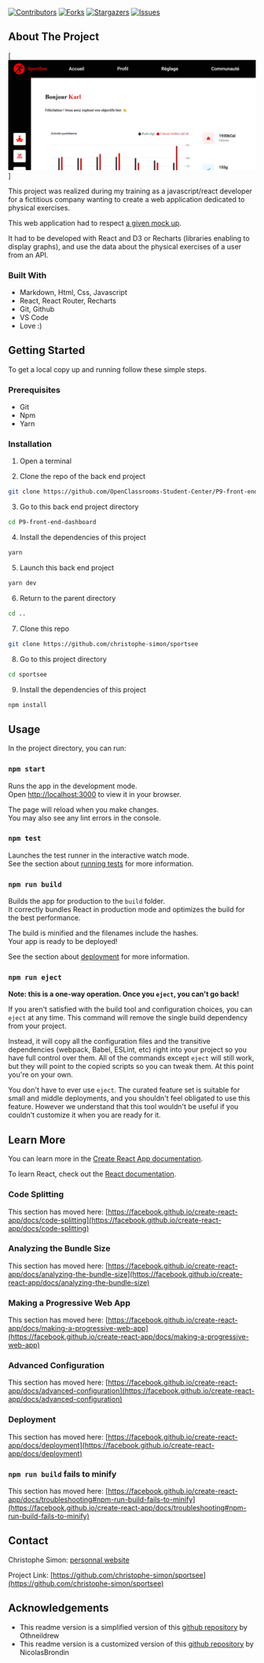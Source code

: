 <!-- PROJECT SHIELDS -->
<!--
*** This template uses markdown "reference style" links for readability.
*** Reference links are enclosed in brackets [ ] instead of parentheses ( ).
*** See the bottom of this document for the declaration of the reference variables
*** for contributors-url, forks-url, etc. This is an optional, concise syntax you may use.
*** https://www.markdownguide.org/basic-syntax/#reference-style-links
-->

[![Contributors][contributors-shield]][contributors-url] [![Forks][forks-shield]][forks-url] [![Stargazers][stars-shield]][stars-url] [![Issues][issues-shield]][issues-url]

<!-- ABOUT THE PROJECT -->
## About The Project

[![Sportsee app Screen Shot][product-screenshot]]

This project was realized during my training as a javascript/react developer for a fictitious company wanting to create a web application dedicated to physical exercises.

This web application had to respect [a given mock up](https://www.figma.com/file/BMomGVZqLZb811mDMShpLu/UI-design-Sportify-FR).

It had to be developed with React and D3 or Recharts (libraries enabling to display graphs), and use the data about the physical exercises of a user from an API.



### Built With

- Markdown, Html, Css, Javascript
- React, React Router, Recharts
- Git, Github
- VS Code
- Love :)

<!-- GETTING STARTED -->
## Getting Started

To get a local copy up and running follow these simple steps.

### Prerequisites

- Git
- Npm
- Yarn

### Installation
 
1. Open a terminal

2. Clone the repo of the back end project
```sh
git clone https://github.com/OpenClassrooms-Student-Center/P9-front-end-dashboard
```

3. Go to this back end project directory
```sh
cd P9-front-end-dashboard
```

4. Install the dependencies of this project
```sh
yarn
```

5. Launch this back end project
```sh
yarn dev
```

6. Return to the parent directory
```sh
cd ..
```

7. Clone this repo
```sh
git clone https://github.com/christophe-simon/sportsee
```

8. Go to this project directory
```sh
cd sportsee
```

9. Install the dependencies of this project
```sh
npm install
```

<!-- USAGE EXAMPLES -->
## Usage

In the project directory, you can run:

### `npm start`

Runs the app in the development mode.\
Open [http://localhost:3000](http://localhost:3000) to view it in your browser.

The page will reload when you make changes.\
You may also see any lint errors in the console.

### `npm test`

Launches the test runner in the interactive watch mode.\
See the section about [running tests](https://facebook.github.io/create-react-app/docs/running-tests) for more information.

### `npm run build`

Builds the app for production to the `build` folder.\
It correctly bundles React in production mode and optimizes the build for the best performance.

The build is minified and the filenames include the hashes.\
Your app is ready to be deployed!

See the section about [deployment](https://facebook.github.io/create-react-app/docs/deployment) for more information.

### `npm run eject`

**Note: this is a one-way operation. Once you `eject`, you can't go back!**

If you aren't satisfied with the build tool and configuration choices, you can `eject` at any time. This command will remove the single build dependency from your project.

Instead, it will copy all the configuration files and the transitive dependencies (webpack, Babel, ESLint, etc) right into your project so you have full control over them. All of the commands except `eject` will still work, but they will point to the copied scripts so you can tweak them. At this point you're on your own.

You don't have to ever use `eject`. The curated feature set is suitable for small and middle deployments, and you shouldn't feel obligated to use this feature. However we understand that this tool wouldn't be useful if you couldn't customize it when you are ready for it.

## Learn More

You can learn more in the [Create React App documentation](https://facebook.github.io/create-react-app/docs/getting-started).

To learn React, check out the [React documentation](https://reactjs.org/).

### Code Splitting

This section has moved here: [https://facebook.github.io/create-react-app/docs/code-splitting](https://facebook.github.io/create-react-app/docs/code-splitting)

### Analyzing the Bundle Size

This section has moved here: [https://facebook.github.io/create-react-app/docs/analyzing-the-bundle-size](https://facebook.github.io/create-react-app/docs/analyzing-the-bundle-size)

### Making a Progressive Web App

This section has moved here: [https://facebook.github.io/create-react-app/docs/making-a-progressive-web-app](https://facebook.github.io/create-react-app/docs/making-a-progressive-web-app)

### Advanced Configuration

This section has moved here: [https://facebook.github.io/create-react-app/docs/advanced-configuration](https://facebook.github.io/create-react-app/docs/advanced-configuration)

### Deployment

This section has moved here: [https://facebook.github.io/create-react-app/docs/deployment](https://facebook.github.io/create-react-app/docs/deployment)

### `npm run build` fails to minify

This section has moved here: [https://facebook.github.io/create-react-app/docs/troubleshooting#npm-run-build-fails-to-minify](https://facebook.github.io/create-react-app/docs/troubleshooting#npm-run-build-fails-to-minify)



<!-- CONTACT -->
## Contact

Christophe Simon: [personnal website](https://www.csimon.info)

Project Link: [https://github.com/christophe-simon/sportsee](https://github.com/christophe-simon/sportsee)



<!-- ACKNOWLEDGEMENTS -->
## Acknowledgements

- This readme version is a simplified version of this [github repository](https://github.com/othneildrew/Best-README-Template) by Othneildrew
- This readme version is a customized version of this [github repository](https://github.com/NicolasBrondin/basic-readme-template) by NicolasBrondin





<!-- MARKDOWN LINKS & IMAGES -->
<!-- https://www.markdownguide.org/basic-syntax/#reference-style-links -->
[contributors-shield]: https://img.shields.io/github/contributors/christophe-simon/sportsee.svg?style=flat-square
[contributors-url]: https://github.com/christophe-simon/sportsee/graphs/contributors
[forks-shield]: https://img.shields.io/github/forks/christophe-simon/sportsee.svg?style=flat-square
[forks-url]: https://github.com/christophe-simon/sportsee/network/members
[stars-shield]: https://img.shields.io/github/stars/christophe-simon/sportsee.svg?style=flat-square
[stars-url]: https://github.com/christophe-simon/sportsee/stargazers
[issues-shield]: https://img.shields.io/github/issues/christophe-simon/sportsee.svg?style=flat-square
[issues-url]: https://github.com/christophe-simon/sportsee/issues
[license-shield]: https://img.shields.io/github/license/christophe-simon/sportsee.svg?style=flat-square
[license-url]: https://github.com/christophe-simon/sportsee/blob/master/LICENSE.txt
[product-screenshot]: docs/screenshot.jpg
